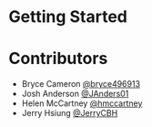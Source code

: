 # Getting Started
# Contributors
- Bryce Cameron [@bryce496913](https://www.github.com/bryce496913)
- Josh Anderson [@JAnders01](https://www.github.com/JAnders01)
- Helen McCartney [@hmccartney](https://www.github.com/hmccartney)
- Jerry Hsiung [@JerryCBH](https://www.github.com/JerryCBH)
